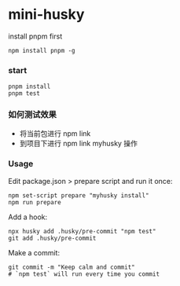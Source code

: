 # mini-husky

install pnpm first
```shell
npm install pnpm -g
```

### start

```shell
pnpm install
pnpm test
```

### 如何测试效果

- 将当前包进行 npm link
- 到项目下进行 npm link myhusky 操作

### Usage
Edit package.json > prepare script and run it once:

```shell
npm set-script prepare "myhusky install"
npm run prepare
```
Add a hook:

```shell
npx husky add .husky/pre-commit "npm test"
git add .husky/pre-commit
```

Make a commit:

```shell
git commit -m "Keep calm and commit"
# `npm test` will run every time you commit
```
